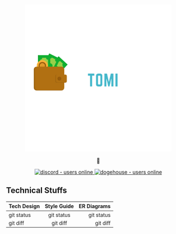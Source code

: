 <a href=""><p align="center">
<img height=400 src="https://github.com/GarretTomlin/Budgeting-web-app-monorepo/blob/main/docs/logo.png"/>

</p></a>
<p align="center">
  <strong>🚀</strong>
</p>
<p align="center">
  <a href="https://discord.gg/wCbKBZF9cV">
    <img src="https://img.shields.io/discord/810571477316403233?style=for-the-badge" alt="discord - users online" />
  </a>
  <a href="https://dogehouse.tv">
    <img src="https://img.shields.io/endpoint?color=FD4D4D&style=for-the-badge&url=https%3A%2F%2Fapi.dogegarden.net%2Fv1%2Fshields" alt="dogehouse - users online" />
  </a>
</p>

## Technical Stuffs
| Tech Design  | Style Guide    | ER Diagrams   |
| :---         |     :---:      |          ---: |
| git status   | git status     | git status    |
| git diff     | git diff       | git diff      |

